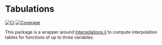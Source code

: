 # Tabulations

[![CI](https://github.com/aurelio-amerio/Tabulations.jl/actions/workflows/CI.yml/badge.svg?branch=main)](https://github.com/aurelio-amerio/Tabulations.jl/actions/workflows/CI.yml)
[![Coverage](https://codecov.io/gh/aurelio-amerio/Tabulations.jl/branch/main/graph/badge.svg)](https://codecov.io/gh/aurelio-amerio/Tabulations.jl)

This package is a wrapper around [Interpolations.jl](https://github.com/JuliaMath/Interpolations.jl) to compute interpolation tables for functions of up to three variables. 
